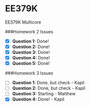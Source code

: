 EE379K
======

EE379K Multicore

###Homework 2 Issues

- [X] **Question 1:** Done!
- [X] **Question 2:** Done!
- [X] **Question 3:** Done!
- [X] **Question 4:** Done!
- [X] **Question 5:** Done!

###Homework 3 Issues

- [ ] **Question 1:** Done, but check - Kapil 
- [ ] **Question 2:** Done, but check - Kapil 
- [ ] **Question 3:** Starting - Matthew
- [X] **Question 4:** Done! - Kapil
